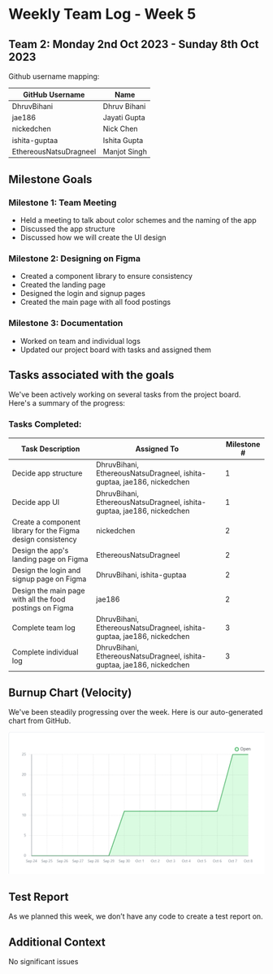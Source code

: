 # Weekly Team Log - Week 5

## Team 2: Monday 2nd Oct 2023 - Sunday 8th Oct 2023

Github username mapping:

| GitHub Username | Name |
| --- | --- |
| DhruvBihani | Dhruv Bihani |
| jae186 | Jayati Gupta |
| nickedchen | Nick Chen |
| ishita-guptaa | Ishita Gupta |
| EthereousNatsuDragneel | Manjot Singh |

## Milestone Goals

### Milestone 1: Team Meeting

- Held a meeting to talk about color schemes and the naming of the app
- Discussed the app structure
- Discussed how we will create the UI design

### Milestone 2: Designing on Figma

- Created a component library to ensure consistency
- Created the landing page
- Designed the login and signup pages
- Created the main page with all food postings

### Milestone 3: Documentation

- Worked on team and individual logs
- Updated our project board with tasks and assigned them

## Tasks associated with the goals

We've been actively working on several tasks from the project board. Here's a summary of the progress:

### Tasks Completed:

| Task Description | Assigned To | Milestone # |
| --- | --- | --- |
| Decide app structure | DhruvBihani, EthereousNatsuDragneel, ishita-guptaa, jae186, nickedchen | 1 |
| Decide app UI | DhruvBihani, EthereousNatsuDragneel, ishita-guptaa, jae186, nickedchen | 1 |
| Create a component library for the Figma design consistency | nickedchen | 2 |
| Design the app's landing page on Figma | EthereousNatsuDragneel | 2 |
| Design the login and signup page on Figma | DhruvBihani, ishita-guptaa | 2 |
| Design the main page with all the food postings on Figma | jae186 | 2 |
| Complete team log | DhruvBihani, EthereousNatsuDragneel, ishita-guptaa, jae186, nickedchen | 3 |
| Complete individual log | DhruvBihani, EthereousNatsuDragneel, ishita-guptaa, jae186, nickedchen | 3 |

## Burnup Chart (Velocity)

We've been steadily progressing over the week. Here is our auto-generated chart from GitHub.

![BurnupChartW5](burnupWeek5.png)

## Test Report

As we planned this week, we don’t have any code to create a test report on.

## Additional Context

No significant issues